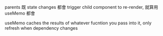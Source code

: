 parents 既 state changes 都會 trigger child component to re-render, 就算用 useMemo 都會

useMemo
caches the results of whatever fucntion you pass into it, only refresh when dependency changes
